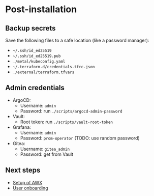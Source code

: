 # Post-installation

## Backup secrets

Save the following files to a safe location (like a password manager):

- `~/.ssh/id_ed25519`
- `~/.ssh/id_ed25519.pub`
- `./metal/kubeconfig.yaml`
- `~/.terraform.d/credentials.tfrc.json`
- `./external/terraform.tfvars`

<!-- TODO - `./metal/root-password.txt` -->

## Admin credentials

- ArgoCD:
    - Username: `admin`
    - Password: run `./scripts/argocd-admin-password`
- Vault:
    - Root token: run `./scripts/vault-root-token`
- Grafana:
    - Username: `admin`
    - Password: `prom-operator` (TODO: use random password)
- Gitea:
    - Username: `gitea_admin`
    - Password: get from Vault

## Next steps
- [Setup of AWX](awx-postinstall.md)
- [User onboarding](../../user-guide/onboarding.md)

